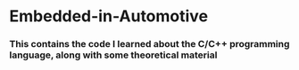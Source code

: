# Embedded-in-Automotive
### This contains the code I learned about the C/C++ programming language, along with some theoretical material

